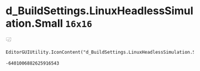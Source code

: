 # d_BuildSettings.LinuxHeadlessSimulation.Small `16x16`
<img src="/img/d_BuildSettings.LinuxHeadlessSimulation.Small.png" width=16 height=16>

``` CSharp
EditorGUIUtility.IconContent("d_BuildSettings.LinuxHeadlessSimulation.Small")
```
```
-6401006882625916543
```
